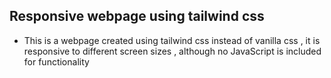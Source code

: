## Responsive webpage using tailwind css
- This is a webpage created using tailwind css instead of vanilla css , it is responsive to different screen sizes , although no JavaScript is included for functionality
